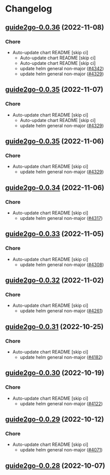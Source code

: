 # Changelog



## [guide2go-0.0.36](https://github.com/truecharts/charts/compare/guide2go-0.0.34...guide2go-0.0.36) (2022-11-08)

### Chore

- Auto-update chart README [skip ci]
  - Auto-update chart README [skip ci]
  - Auto-update chart README [skip ci]
  - update helm general non-major ([#4342](https://github.com/truecharts/charts/issues/4342))
  - update helm general non-major ([#4329](https://github.com/truecharts/charts/issues/4329))




## [guide2go-0.0.35](https://github.com/truecharts/charts/compare/guide2go-0.0.34...guide2go-0.0.35) (2022-11-07)

### Chore

- Auto-update chart README [skip ci]
  - Auto-update chart README [skip ci]
  - update helm general non-major ([#4329](https://github.com/truecharts/charts/issues/4329))




## [guide2go-0.0.35](https://github.com/truecharts/charts/compare/guide2go-0.0.34...guide2go-0.0.35) (2022-11-06)

### Chore

- Auto-update chart README [skip ci]
  - update helm general non-major ([#4329](https://github.com/truecharts/charts/issues/4329))




## [guide2go-0.0.34](https://github.com/truecharts/charts/compare/guide2go-0.0.33...guide2go-0.0.34) (2022-11-06)

### Chore

- Auto-update chart README [skip ci]
  - update helm general non-major ([#4317](https://github.com/truecharts/charts/issues/4317))




## [guide2go-0.0.33](https://github.com/truecharts/charts/compare/guide2go-0.0.32...guide2go-0.0.33) (2022-11-05)

### Chore

- Auto-update chart README [skip ci]
  - update helm general non-major ([#4308](https://github.com/truecharts/charts/issues/4308))




## [guide2go-0.0.32](https://github.com/truecharts/charts/compare/guide2go-0.0.31...guide2go-0.0.32) (2022-11-02)

### Chore

- Auto-update chart README [skip ci]
  - update helm general non-major ([#4261](https://github.com/truecharts/charts/issues/4261))




## [guide2go-0.0.31](https://github.com/truecharts/charts/compare/guide2go-0.0.30...guide2go-0.0.31) (2022-10-25)

### Chore

- Auto-update chart README [skip ci]
  - update helm general non-major ([#4182](https://github.com/truecharts/charts/issues/4182))




## [guide2go-0.0.30](https://github.com/truecharts/charts/compare/guide2go-0.0.29...guide2go-0.0.30) (2022-10-19)

### Chore

- Auto-update chart README [skip ci]
  - update helm general non-major ([#4122](https://github.com/truecharts/charts/issues/4122))




## [guide2go-0.0.29](https://github.com/truecharts/charts/compare/guide2go-0.0.28...guide2go-0.0.29) (2022-10-12)

### Chore

- Auto-update chart README [skip ci]
  - update helm general non-major ([#4071](https://github.com/truecharts/charts/issues/4071))




## [guide2go-0.0.28](https://github.com/truecharts/charts/compare/guide2go-0.0.27...guide2go-0.0.28) (2022-10-07)
